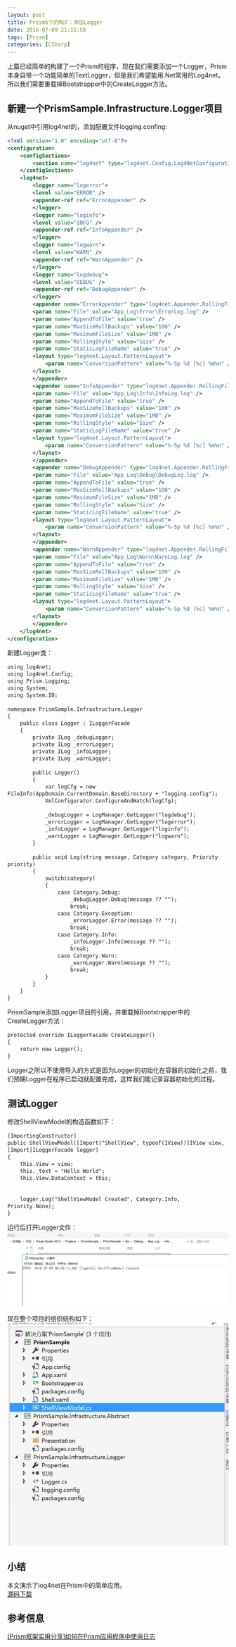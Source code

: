 ```yaml
---
layout: post
title: Prism6下的MEF：添加Logger
date: 2016-07-09 21:15:58
tags: [Prism]
categories: [CSharp]
---
```

上篇已经简单的构建了一个Prism的程序，现在我们需要添加一个Logger，Prism本身自带一个功能简单的TextLogger，但是我们希望能用.Net常用的Log4net。所以我们需要重载掉Bootstrapper中的CreateLogger方法。
<!-- more -->
## 新建一个PrismSample.Infrastructure.Logger项目
从nuget中引用log4net的，添加配置文件logging.confing:
```xml
<?xml version="1.0" encoding="utf-8"?>
<configuration>
    <configSections>
        <section name="log4net" type="log4net.Config.Log4NetConfigurationSectionHandler, log4net"/>
    </configSections>
    <log4net>
        <logger name="logerror">
        <level value="ERROR" />
        <appender-ref ref="ErrorAppender" />
        </logger>
        <logger name="loginfo">
        <level value="INFO" />
        <appender-ref ref="InfoAppender" />
        </logger>
        <logger name="logwarn">
        <level value="WARN" />
        <appender-ref ref="WarnAppender" />
        </logger>
        <logger name="logdebug">
        <level value="DEBUG" />
        <appender-ref ref="DebugAppender" />
        </logger>
        <appender name="ErrorAppender" type="log4net.Appender.RollingFileAppender">
        <param name="File" value="App_Log\Error\ErrorLog.log" />
        <param name="AppendToFile" value="true" />
        <param name="MaxSizeRollBackups" value="100" />
        <param name="MaximumFileSize" value="1MB" />
        <param name="RollingStyle" value="Size" />
        <param name="StaticLogFileName" value="true" />
        <layout type="log4net.Layout.PatternLayout">
            <param name="ConversionPattern" value="%-5p %d [%c] %m%n" />
        </layout>
        </appender>
        <appender name="InfoAppender" type="log4net.Appender.RollingFileAppender">
        <param name="File" value="App_Log\Info\InfoLog.log" />
        <param name="AppendToFile" value="true" />
        <param name="MaxSizeRollBackups" value="100" />
        <param name="MaximumFileSize" value="1MB" />
        <param name="RollingStyle" value="Size" />
        <param name="StaticLogFileName" value="true" />
        <layout type="log4net.Layout.PatternLayout">
            <param name="ConversionPattern" value="%-5p %d [%c] %m%n" />
        </layout>
        </appender>
        <appender name="DebugAppender" type="log4net.Appender.RollingFileAppender">
        <param name="File" value="App_Log\Debug\DebugLog.log" />
        <param name="AppendToFile" value="true" />
        <param name="MaxSizeRollBackups" value="100" />
        <param name="MaximumFileSize" value="1MB" />
        <param name="RollingStyle" value="Size" />
        <param name="StaticLogFileName" value="true" />
        <layout type="log4net.Layout.PatternLayout">
            <param name="ConversionPattern" value="%-5p %d [%c] %m%n" />
        </layout>
        </appender>
        <appender name="WarnAppender" type="log4net.Appender.RollingFileAppender">
        <param name="File" value="App_Log\Warn\WarnLog.log" />
        <param name="AppendToFile" value="true" />
        <param name="MaxSizeRollBackups" value="100" />
        <param name="MaximumFileSize" value="1MB" />
        <param name="RollingStyle" value="Size" />
        <param name="StaticLogFileName" value="true" />
        <layout type="log4net.Layout.PatternLayout">
            <param name="ConversionPattern" value="%-5p %d [%c] %m%n" />
        </layout>
        </appender>
    </log4net>
</configuration>
```
新建Logger类：
```CSharp
using log4net;
using log4net.Config;
using Prism.Logging;
using System;
using System.IO;

namespace PrismSample.Infrastructure.Logger
{
    public class Logger : ILoggerFacade
    {
        private ILog _debugLogger;
        private ILog _errorLogger;
        private ILog _infoLogger;
        private ILog _warnLogger;

        public Logger()
        {
            var logCfg = new FileInfo(AppDomain.CurrentDomain.BaseDirectory + "logging.config");
            XmlConfigurator.ConfigureAndWatch(logCfg);

            _debugLogger = LogManager.GetLogger("logdebug");
            _errorLogger = LogManager.GetLogger("logerror");
            _infoLogger = LogManager.GetLogger("loginfo");
            _warnLogger = LogManager.GetLogger("logwarn");
        }

        public void Log(string message, Category category, Priority priority)
        {
            switch(category)
            {
                case Category.Debug:
                    _debugLogger.Debug(message ?? "");
                    break;
                case Category.Exception:
                    _errorLogger.Error(message ?? "");
                    break;
                case Category.Info:
                    _infoLogger.Info(message ?? "");
                    break;
                case Category.Warn:
                    _warnLogger.Warn(message ?? "");
                    break;
            }
        }
    }
}
```
PrismSample添加Logger项目的引用，并重载掉Bootstrapper中的CreateLogger方法：
```CSharp
protected override ILoggerFacade CreateLogger()
{
    return new Logger();
}
```
Logger之所以不使用导入的方式是因为Logger的初始化在容器的初始化之前，我们预期Logger在程序已启动就配置完成，这样我们能记录容器初始化的过程。

## 测试Logger
修改ShellViewModel的构造函数如下：
```CSharp
[ImportingConstructor]
public ShellViewModel([Import("ShellView", typeof(IView))]IView view, [Import]ILoggerFacade logger)
{
    this.View = view;
    this._text = "Hello World";
    this.View.DataContext = this;


    logger.Log("ShellViewModel Created", Category.Info, Priority.None);
}
```
运行后打开Logger文件：
![Image](https://raw.githubusercontent.com/tianjyan/tianjyan.github.io/master/images/2016-07-08-Prism-05.png)  

现在整个项目的组织结构如下：
![Image](https://raw.githubusercontent.com/tianjyan/tianjyan.github.io/master/images/2016-07-08-Prism-06.png)  

## 小结
本文演示了log4net在Prism中的简单应用。  
[源码下载](https://raw.githubusercontent.com/tianjyan/tianjyan.github.io/master/attachments/PrismSample%282%29.zip)

## 参考信息  
[[Prism框架实用分享]如何在Prism应用程序中使用日志](http://www.cnblogs.com/sunthx/p/3578024.html)